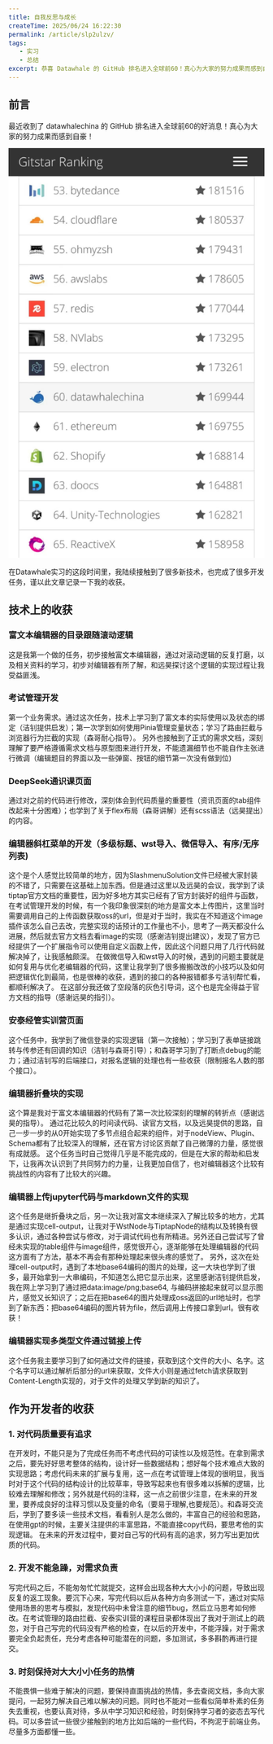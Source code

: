 ```yaml
---
title: 自我反思与成长
createTime: 2025/06/24 16:22:30
permalink: /article/slp2ulzv/
tags:
   - 实习
   - 总结
excerpt: 恭喜 Datawhale 的 GitHub 排名进入全球前60！真心为大家的努力成果而感到自豪！
---
```

## 前言
最近收到了 datawhalechina 的 GitHub 排名进入全球前60的好消息！真心为大家的努力成果而感到自豪！

![datawhalechina排名](/images/datawhale.jpg)

在Datawhale实习的这段时间里，我陆续接触到了很多新技术，也完成了很多开发任务，谨以此文章记录一下我的收获。

## 技术上的收获
### 富文本编辑器的目录跟随滚动逻辑
这是我第一个做的任务，初步接触富文本编辑器，通过对滚动逻辑的反复打磨，以及相关资料的学习，初步对编辑器有所了解，和远昊探讨这个逻辑的实现过程让我受益匪浅。
### 考试管理开发
第一个业务需求。通过这次任务，技术上学习到了富文本的实际使用以及状态的绑定（洁钊提供启发）；第一次学到如何使用Pinia管理变量状态；学习了路由拦截与浏览器行为拦截的实现（森哥耐心指导）。
另外也接触到了正式的需求文档，深刻理解了要严格遵循需求文档与原型图来进行开发，不能遗漏细节也不能自作主张进行微调（编辑题目的界面以及一些弹窗、按钮的细节第一次没有做到位)
### DeepSeek通识课页面
通过对之前的代码进行修改，深刻体会到代码质量的重要性（资讯页面的tab组件改起来十分困难）；也学到了关于flex布局（森哥讲解）还有scss语法（远昊提出）的内容。
### 编辑器斜杠菜单的开发（多级标题、wst导入、微信导入、有序/无序列表)
这个是个人感觉比较简单的地方，因为SlashmenuSolution文件已经被大家封装的不错了，只需要在这基础上加东西。但是通过这里以及远昊的会议，我学到了读tiptap官方文档的重要性，因为好多地方其实已经有了官方封装好的组件与函数，在考试管理开发的时候，有一个我印象很深刻的地方是富文本上传图片，这里当时需要调用自己的上传函数获取oss的url，但是对于当时，我实在不知道这个image插件该怎么自己去改，完整实现的话预计的工作量也不小，思考了一两天都没什么进展，然后就去官方文档去看image的实现（感谢洁钊提出建议），发现了官方已经提供了一个扩展指令可以使用自定义函数上传，因此这个问题只用了几行代码就解决掉了，让我感触颇深。
在做微信导入和wst导入的时候，遇到的问题主要就是如何复用与优化老编辑器的代码，这里让我学到了很多搬搬改改的小技巧以及如何把逻辑优化到最简，也是很棒的收获，遇到的接口的各种报错都多亏洁钊帮忙看，都顺利解决了。
在这部分我还做了空段落的灰色引导词，这个也是完全得益于官方文档的指导（感谢远昊的指引）。
### 安泰经管实训营页面
这个任务中，我学到了微信登录的实现逻辑（第一次接触）；学习到了表单链接跳转与传参还有回调的知识（洁钊与森哥引导）；和森哥学习到了打断点debug的能力；通过洁钊写的后端接口，对报名逻辑的处理也有一些收获（限制报名人数的那个接口）。
### 编辑器折叠块的实现
这个算是我对于富文本编辑器的代码有了第一次比较深刻的理解的转折点（感谢远昊的指导）。
通过花比较久的时间读代码、读官方文档，以及远昊提供的思路，自己一步一步的从0开始实现了多节点组合起来的组件，对于nodeView、Plugin、Schema都有了比较深入的理解，还在官方讨论区贡献了自己微薄的力量，感觉很有成就感。
这个任务当时自己觉得几乎是不能完成的，但是在大家的帮助和启发下，让我再次认识到了共同努力的力量，让我更加自信了，也对编辑器这个比较有挑战性的内容有了比较大的兴趣。
### 编辑器上传jupyter代码与markdown文件的实现
这个任务是继折叠块之后，另一次让我对富文本继续深入了解比较多的地方，尤其是通过实现cell-output，让我对于WstNode与TiptapNode的结构以及转换有很多认识，通过各种尝试与修改，对于调试代码也有所精进。另外还自己尝试写了曾经未实现的table组件与image组件，感觉很开心，逐渐能够在处理编辑器的代码这方面有了方法，基本不再会有那种处理起来很头疼的感觉了。
另外，这次在处理cell-output时，遇到了本地base64编码的图片的处理，这一大块也学到了很多，最开始拿到一大串编码，不知道怎么把它显示出来，这里感谢洁钊提供启发，我在网上学习到了通过把data:image/png;base64, 与编码拼接起来就可以显示图片，感觉又长知识了；之后在把base64的图片处理成oss返回的url地址时，也学到了新东西：把base64编码的图片转为file，然后调用上传接口拿到url。很有收获！
### 编辑器实现多类型文件通过链接上传
这个任务我主要学习到了如何通过文件的链接，获取到这个文件的大小、名字。这个名字可以通过解析后部分的url来获取，文件大小则是通过fetch请求获取到Content-Length实现的，对于文件的处理又学到新的知识了。
## 作为开发者的收获
### 1. 对代码质量要有追求
   在开发时，不能只是为了完成任务而不考虑代码的可读性以及规范性。在拿到需求之后，要先好好思考整体的结构，设计好一些数据结构；想好每个技术难点大致的实现思路；考虑代码未来的扩展与复用，这一点在考试管理上体现的很明显，我当时对于这个代码的结构设计的比较草率，导致写起来也有很多难以拆解的逻辑，比较难去理解和修改；另外就是代码的注释，这一点之前很少注意，在未来的开发里，要养成良好的注释习惯以及变量的命名（要易于理解,也要规范）。和森哥交流后，学到了要多读一些技术文档，看看别人是怎么做的，丰富自己的经验和思路，在使用gpt的时候，主要关注提供的丰富思路，不能直接copy代码，要思考他的实现逻辑。
   在未来的开发过程中，要对自己写的代码有高的追求，努力写出更加优质的代码。
### 2. 开发不能急躁，对需求负责
   写完代码之后，不能匆匆忙忙就提交，这样会出现各种大大小小的问题，导致出现反复的返工现象。要沉下心来，写完代码以后从各种方向多测试一下，通过对实际使用场景的思考与模拟，发现代码中未曾注意的细节bug，然后立马思考如何修改。在考试管理的路由拦截、安泰实训营的课程目录都体现出了我对于测试上的疏忽，对于自己写完的代码没有严格的检查，在以后的开发中，不能浮躁，对于需求要完全负起责任，充分考虑各种可能潜在的问题，多加测试，多多斟酌再进行提交。
### 3. 时刻保持对大大小小任务的热情
   不能畏惧一些难于解决的问题，要保持直面挑战的热情，多去查阅文档，多向大家提问，一起努力解决自己难以解决的问题。同时也不能对一些看似简单朴素的任务失去重视，也要认真对待，多从中学习知识和经验，时刻保持学习者的姿态去写代码。可以多尝试一些很少接触到的地方比如后端的一些代码，不拘泥于前端业务。尽量多方面都懂一些。

